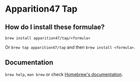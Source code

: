 # Apparition47 Tap

## How do I install these formulae?
`brew install apparition47/tap/<formula>`

Or `brew tap apparition47/tap` and then `brew install <formula>`.

## Documentation
`brew help`, `man brew` or check [Homebrew's documentation](https://docs.brew.sh).
